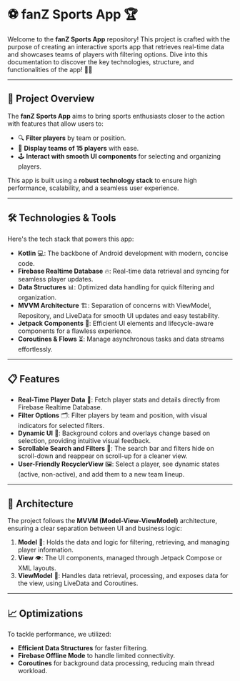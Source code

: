 # ⚽ fanZ Sports App 🏆

Welcome to the **fanZ Sports App** repository! This project is crafted with the purpose of creating an interactive sports app that retrieves real-time data and showcases teams of players with filtering options. Dive into this documentation to discover the key technologies, structure, and functionalities of the app! 📲✨

---

## 🚀 Project Overview

The **fanZ Sports App** aims to bring sports enthusiasts closer to the action with features that allow users to:
- 🔍 **Filter players** by team or position.
- 📝 **Display teams of 15 players** with ease.
- 🕹️ **Interact with smooth UI components** for selecting and organizing players.

This app is built using a **robust technology stack** to ensure high performance, scalability, and a seamless user experience.

---

## 🛠️ Technologies & Tools

Here's the tech stack that powers this app:

- **Kotlin** 💻: The backbone of Android development with modern, concise code.
- **Firebase Realtime Database** 🔥: Real-time data retrieval and syncing for seamless player updates.
- **Data Structures** 📊: Optimized data handling for quick filtering and organization.
- **MVVM Architecture** 🏗️: Separation of concerns with ViewModel, Repository, and LiveData for smooth UI updates and easy testability.
- **Jetpack Components** 🚀: Efficient UI elements and lifecycle-aware components for a flawless experience.
- **Coroutines & Flows** ⏳: Manage asynchronous tasks and data streams effortlessly.

---

## 📋 Features

- **Real-Time Player Data** 📡: Fetch player stats and details directly from Firebase Realtime Database.
- **Filter Options** 🗂️: Filter players by team and position, with visual indicators for selected filters.
- **Dynamic UI** 🎨: Background colors and overlays change based on selection, providing intuitive visual feedback.
- **Scrollable Search and Filters** 🔄: The search bar and filters hide on scroll-down and reappear on scroll-up for a cleaner view.
- **User-Friendly RecyclerView** 🖼️: Select a player, see dynamic states (active, non-active), and add them to a new team lineup.

---

## 📐 Architecture

The project follows the **MVVM (Model-View-ViewModel)** architecture, ensuring a clear separation between UI and business logic:

1. **Model** 🧩: Holds the data and logic for filtering, retrieving, and managing player information.
2. **View** 👁️: The UI components, managed through Jetpack Compose or XML layouts.
3. **ViewModel** 🧠: Handles data retrieval, processing, and exposes data for the view, using LiveData and Coroutines.

---

## 📈 Optimizations

To tackle performance, we utilized:
- **Efficient Data Structures** for faster filtering.
- **Firebase Offline Mode** to handle limited connectivity.
- **Coroutines** for background data processing, reducing main thread workload.




